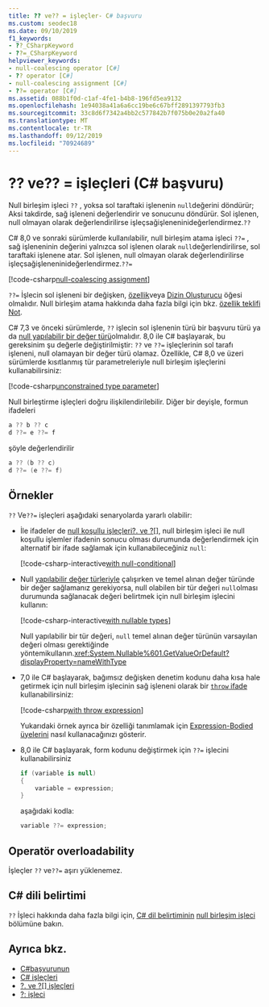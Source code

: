 ```yaml
---
title: ?? ve?? = işleçler- C# başvuru
ms.custom: seodec18
ms.date: 09/10/2019
f1_keywords:
- ??_CSharpKeyword
- ??=_CSharpKeyword
helpviewer_keywords:
- null-coalescing operator [C#]
- ?? operator [C#]
- null-coalescing assignment [C#]
- ??= operator [C#]
ms.assetid: 088b1f0d-c1af-4fe1-b4b8-196fd5ea9132
ms.openlocfilehash: 1e94038a41a6a6cc19be6c67bff2891397793fb3
ms.sourcegitcommit: 33c8d6f7342a4bb2c577842b7f075b0e20a2fa40
ms.translationtype: MT
ms.contentlocale: tr-TR
ms.lasthandoff: 09/12/2019
ms.locfileid: "70924689"
---
```

# <a name="-and--operators-c-reference"></a>?? ve?? = işleçleri (C# başvuru)

Null birleşim işleci `??` , yoksa sol taraftaki işlenenin `null`değerini döndürür; Aksi takdirde, sağ işleneni değerlendirir ve sonucunu döndürür. Sol işlenen, null olmayan olarak değerlendirilirse işleçsağişleneninideğerlendirmez.`??`

C# 8,0 ve sonraki sürümlerde kullanılabilir, null birleşim atama işleci `??=` , sağ işleneninin değerini yalnızca sol işlenen olarak `null`değerlendirilirse, sol taraftaki işlenene atar. Sol işlenen, null olmayan olarak değerlendirilirse işleçsağişleneninideğerlendirmez.`??=`

[!code-csharp[null-coalescing assignment](~/samples/csharp/language-reference/operators/NullCoalescingOperator.cs#Assignment)]

`??=` İşlecin sol işleneni bir değişken, [özellik](../../programming-guide/classes-and-structs/properties.md)veya [Dizin Oluşturucu](../../programming-guide/indexers/index.md) öğesi olmalıdır. Null birleşim atama hakkında daha fazla bilgi için bkz. [özellik teklifi Not](~/_csharplang/proposals/csharp-8.0/null-coalescing-assignment.md).

C# 7,3 ve önceki sürümlerde, `??` işlecin sol işlenenin türü bir başvuru türü ya da [null yapılabilir bir değer türü](../../programming-guide/nullable-types/index.md)olmalıdır. 8,0 ile C# başlayarak, bu gereksinim şu değerle değiştirilmiştir: `??` ve `??=` işleçlerinin sol tarafı işleneni, null olamayan bir değer türü olamaz. Özellikle, C# 8,0 ve üzeri sürümlerde kısıtlanmış tür parametreleriyle null birleşim işleçlerini kullanabilirsiniz:

[!code-csharp[unconstrained type parameter](~/samples/csharp/language-reference/operators/NullCoalescingOperator.cs#UnconstrainedType)]

Null birleştirme işleçleri doğru ilişkilendirilebilir. Diğer bir deyişle, formun ifadeleri

```csharp
a ?? b ?? c
d ??= e ??= f
```

şöyle değerlendirilir

```csharp
a ?? (b ?? c)
d ??= (e ??= f)
```

## <a name="examples"></a>Örnekler

`??` Ve`??=` işleçleri aşağıdaki senaryolarda yararlı olabilir:

- İle ifadeler de [null koşullu işleçleri?. ve ?[]](member-access-operators.md#null-conditional-operators--and-), null birleşim işleci ile null koşullu işlemler ifadenin sonucu olması durumunda değerlendirmek için alternatif bir ifade sağlamak için kullanabileceğiniz `null`:

  [!code-csharp-interactive[with null-conditional](~/samples/csharp/language-reference/operators/NullCoalescingOperator.cs#WithNullConditional)]

- Null [yapılabilir değer türleriyle](../../programming-guide/nullable-types/index.md) çalışırken ve temel alınan değer türünde bir değer sağlamanız gerekiyorsa, null olabilen bir tür değeri `null`olması durumunda sağlanacak değeri belirtmek için null birleşim işlecini kullanın:

  [!code-csharp-interactive[with nullable types](~/samples/csharp/language-reference/operators/NullCoalescingOperator.cs#WithNullableTypes)]

  Null yapılabilir bir tür değeri, `null` temel alınan değer türünün varsayılan değeri olması gerektiğinde yöntemikullanın.<xref:System.Nullable%601.GetValueOrDefault?displayProperty=nameWithType>

- 7,0 ile C# başlayarak, bağımsız değişken denetim kodunu daha kısa hale getirmek için null birleşim işlecinin sağ işleneni olarak bir [ `throw` ifade](../keywords/throw.md#the-throw-expression) kullanabilirsiniz:

  [!code-csharp[with throw expression](~/samples/csharp/language-reference/operators/NullCoalescingOperator.cs#WithThrowExpression)]

  Yukarıdaki örnek ayrıca bir özelliği tanımlamak için [Expression-Bodied üyelerini](../../programming-guide/statements-expressions-operators/expression-bodied-members.md) nasıl kullanacağınızı gösterir.

- 8,0 ile C# başlayarak, form kodunu değiştirmek için `??=` işlecini kullanabilirsiniz

  ```csharp
  if (variable is null)
  {
      variable = expression;
  }
  ```

  aşağıdaki kodla:

  ```csharp
  variable ??= expression;
  ```

## <a name="operator-overloadability"></a>Operatör overloadability

İşleçler `??` ve`??=` aşırı yüklenemez.

## <a name="c-language-specification"></a>C# dili belirtimi

`??` İşleci hakkında daha fazla bilgi için, [ C# dil belirtiminin](~/_csharplang/spec/introduction.md) [null birleşim işleci](~/_csharplang/spec/expressions.md#the-null-coalescing-operator) bölümüne bakın.

## <a name="see-also"></a>Ayrıca bkz.

- [C#başvurunun](../index.md)
- [C# işleçleri](index.md)
- [?. ve ?[] işleçleri](member-access-operators.md#null-conditional-operators--and-)
- [?: işleci](conditional-operator.md)
